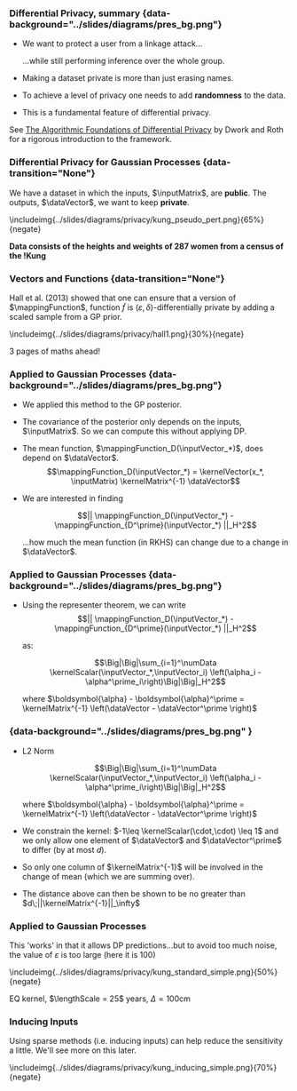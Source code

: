 ### Differential Privacy, summary {data-background="../slides/diagrams/pres_bg.png"}

* We want to protect a user from a linkage attack...

    ...while still performing inference over the whole group.

* Making a dataset private is more than just erasing names.

* To achieve a level of privacy one needs to add **randomness** to the
data.

* This is a fundamental feature of differential privacy.

See [The Algorithmic Foundations of Differential
Privacy](https://www.cis.upenn.edu/~aaroth/Papers/privacybook.pdf) by
Dwork and Roth for a rigorous introduction to the framework.


### Differential Privacy for Gaussian Processes {data-transition="None"}

We have a dataset in which the inputs, $\inputMatrix$, are **public**. The
outputs, $\dataVector$, we want to keep **private**.

\includeimg{../slides/diagrams/privacy/kung_pseudo_pert.png}{65%}{negate}

**Data consists of the heights and weights of 287 women from a census of
the !Kung**

### Vectors and Functions {data-transition="None"}

Hall et al. (2013) showed that one can ensure that a version of $\mappingFunction$,
function $\tilde{f}$ is $(\varepsilon, \delta)$-differentially
private by adding a scaled sample from a GP prior.

\includeimg{../slides/diagrams/privacy/hall1.png}{30%}{negate}

3 pages of maths ahead!

### Applied to Gaussian Processes  {data-background="../slides/diagrams/pres_bg.png"}

* We applied this method to the GP posterior.

* The covariance of the posterior only depends on the inputs, $\inputMatrix$. So we
can compute this without applying DP.

* The mean function, $\mappingFunction_D(\inputVector_*)$, does depend on
$\dataVector$.
    $$\mappingFunction_D(\inputVector_*) = \kernelVector(x_*, \inputMatrix)
\kernelMatrix^{-1} \dataVector$$

* We are interested in finding

    $$|| \mappingFunction_D(\inputVector_*) -
\mappingFunction_{D^\prime}(\inputVector_*) ||_H^2$$

    ...how much the mean function (in RKHS) can change due to a change in
$\dataVector$.


### Applied to Gaussian Processes {data-background="../slides/diagrams/pres_bg.png"}

* Using the representer theorem, we can write
    $$|| \mappingFunction_D(\inputVector_*) -
	\mappingFunction_{D^\prime}(\inputVector_*) ||_H^2$$
	
    as:

    $$\Big|\Big|\sum_{i=1}^\numData \kernelScalar(\inputVector_*,\inputVector_i)
\left(\alpha_i - \alpha^\prime_i\right)\Big|\Big|_H^2$$

     where $\boldsymbol{\alpha} - \boldsymbol{\alpha}^\prime = \kernelMatrix^{-1}
\left(\dataVector - \dataVector^\prime \right)$


### {data-background="../slides/diagrams/pres_bg.png" }

* L2 Norm

    $$\Big|\Big|\sum_{i=1}^\numData \kernelScalar(\inputVector_*,\inputVector_i)
\left(\alpha_i - \alpha^\prime_i\right)\Big|\Big|_H^2$$

    where $\boldsymbol{\alpha} - \boldsymbol{\alpha}^\prime = \kernelMatrix^{-1}
\left(\dataVector - \dataVector^\prime \right)$

* We constrain the kernel: $-1\leq \kernelScalar(\cdot,\cdot) \leq 1$ and we only allow one
element of $\dataVector$ and $\dataVector^\prime$ to differ (by at most
$d$).

* So only one column of $\kernelMatrix^{-1}$ will be involved in the change of mean
(which we are summing over).

* The distance above can then be shown to be no greater than
$d\;||\kernelMatrix^{-1}||_\infty$


### Applied to Gaussian Processes

This 'works' in that it allows DP predictions...but to avoid too much
noise, the value of $\varepsilon$ is too large (here it is 100)

\includeimg{../slides/diagrams/privacy/kung_standard_simple.png}{50%}{negate}

EQ kernel, $\lengthScale = 25$ years, $\Delta=100$cm


### Inducing Inputs 

Using sparse methods (i.e. inducing inputs) can help reduce the
sensitivity a little. We'll see more on this later.

\includeimg{../slides/diagrams/privacy/kung_inducing_simple.png}{70%}{negate}
